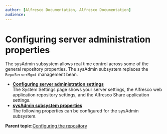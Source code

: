 ```yaml
---
author: [Alfresco Documentation, Alfresco Documentation]
audience: 
---
```


# Configuring server administration properties

The sysAdmin subsystem allows real time control across some of the general repository properties. The sysAdmin subsystem replaces the `RepoServerMgmt` management bean.

-   **[Configuring server administration settings](../tasks/adminconsole-systemsettings.md)**  
The System Settings page shows your server settings, the Alfresco web application repository settings, and the Alfresco Share application settings.
-   **[sysAdmin subsystem properties](../concepts/sysadmin-subsystem-props.md)**  
The following properties can be configured for the sysAdmin subsystem.

**Parent topic:**[Configuring the repository](../concepts/intro-core.md)

